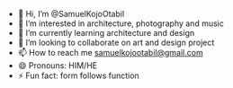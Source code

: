 - 👋 Hi, I’m @SamuelKojoOtabil
- 👀 I’m interested in architecture, photography and music
- 🌱 I’m currently learning architecture and design
- 💞️ I’m looking to collaborate on art and design project
- 📫 How to reach me samuelkojootabil@gmail.com
- 😄 Pronouns: HIM/HE
- ⚡ Fun fact: form follows function

<!---
SamuelKojoOtabil/SamuelKojoOtabil is a ✨ special ✨ repository because its `README.md` (this file) appears on your GitHub profile.
You can click the Preview link to take a look at your changes.
--->
